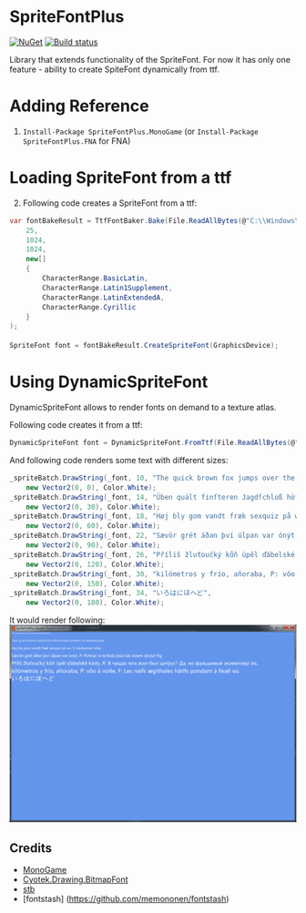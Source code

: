 # SpriteFontPlus
[![NuGet](https://img.shields.io/nuget/v/SpriteFontPlus.MonoGame.svg)](https://www.nuget.org/packages/SpriteFontPlus.MonoGame/) [![Build status](https://ci.appveyor.com/api/projects/status/2mbacxymarcxq4we?svg=true)](https://ci.appveyor.com/project/RomanShapiro/spritefontplus)

Library that extends functionality of the SpriteFont. For now it has only one feature - ability to create SpiteFont dynamically from ttf.

# Adding Reference
1. `Install-Package SpriteFontPlus.MonoGame` (or `Install-Package SpriteFontPlus.FNA` for FNA)

# Loading SpriteFont from a ttf
2. Following code creates a SpriteFont from a ttf:
```c#
var fontBakeResult = TtfFontBaker.Bake(File.ReadAllBytes(@"C:\\Windows\\Fonts\arial.ttf"),
	25,
	1024,
	1024,
	new[]
	{
		CharacterRange.BasicLatin,
		CharacterRange.Latin1Supplement,
		CharacterRange.LatinExtendedA,
		CharacterRange.Cyrillic
	}
);

SpriteFont font = fontBakeResult.CreateSpriteFont(GraphicsDevice);
```

# Using DynamicSpriteFont
DynamicSpriteFont allows to render fonts on demand to a texture atlas.

Following code creates it from a ttf:
```c#
DynamicSpriteFont font = DynamicSpriteFont.FromTtf(File.ReadAllBytes(@"C:\\Windows\\Fonts\msyh.ttf"));
```

And following code renders some text with different sizes:
```c#
_spriteBatch.DrawString(_font, 10, "The quick brown fox jumps over the lazy dog", 
	new Vector2(0, 0), Color.White);
_spriteBatch.DrawString(_font, 14, "Üben quält finſteren Jagdſchloß höfliche Bäcker größeren, N: Blåbærsyltetøy",
	new Vector2(0, 30), Color.White);
_spriteBatch.DrawString(_font, 18, "Høj bly gom vandt fræk sexquiz på wc, S: bäckasiner söka",
	new Vector2(0, 60), Color.White);
_spriteBatch.DrawString(_font, 22, "Sævör grét áðan því úlpan var ónýt, P: Pchnąć w tę łódź jeża lub osiem skrzyń fig",
	new Vector2(0, 90), Color.White);
_spriteBatch.DrawString(_font, 26, "Příliš žluťoučký kůň úpěl ďábelské kódy, R: В чащах юга жил-был цитрус? Да, но фальшивый экземпляр! ёъ.",
	new Vector2(0, 120), Color.White);
_spriteBatch.DrawString(_font, 30, "kilómetros y frío, añoraba, P: vôo à noite, F: Les naïfs ægithales hâtifs pondant à Noël où",
	new Vector2(0, 150), Color.White);
_spriteBatch.DrawString(_font, 34, "いろはにほへど",
	new Vector2(0, 180), Color.White);
```
It would render following:
![](/images/sampleDynamicSpriteFont.png)

## Credits
* [MonoGame](http://www.monogame.net/)
* [Cyotek.Drawing.BitmapFont](https://github.com/cyotek/Cyotek.Drawing.BitmapFont)
* [stb](https://github.com/nothings/stb)
* [fontstash] (https://github.com/memononen/fontstash)
